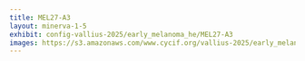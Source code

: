 ```yaml
---
title: MEL27-A3
layout: minerva-1-5
exhibit: config-vallius-2025/early_melanoma_he/MEL27-A3
images: https://s3.amazonaws.com/www.cycif.org/vallius-2025/early_melanoma_he/MEL27-A3
---
```

